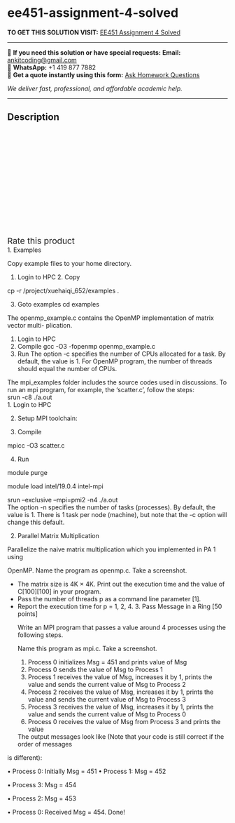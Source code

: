 # ee451-assignment-4-solved
**TO GET THIS SOLUTION VISIT:** [EE451 Assignment 4 Solved](https://www.ankitcodinghub.com/product/ee451-assignment-4-solved/)


---

📩 **If you need this solution or have special requests:** **Email:** ankitcoding@gmail.com  
📱 **WhatsApp:** +1 419 877 7882  
📄 **Get a quote instantly using this form:** [Ask Homework Questions](https://www.ankitcodinghub.com/services/ask-homework-questions/)

*We deliver fast, professional, and affordable academic help.*

---

<h2>Description</h2>



<div class="kk-star-ratings kksr-auto kksr-align-center kksr-valign-top" data-payload="{&quot;align&quot;:&quot;center&quot;,&quot;id&quot;:&quot;100472&quot;,&quot;slug&quot;:&quot;default&quot;,&quot;valign&quot;:&quot;top&quot;,&quot;ignore&quot;:&quot;&quot;,&quot;reference&quot;:&quot;auto&quot;,&quot;class&quot;:&quot;&quot;,&quot;count&quot;:&quot;0&quot;,&quot;legendonly&quot;:&quot;&quot;,&quot;readonly&quot;:&quot;&quot;,&quot;score&quot;:&quot;0&quot;,&quot;starsonly&quot;:&quot;&quot;,&quot;best&quot;:&quot;5&quot;,&quot;gap&quot;:&quot;4&quot;,&quot;greet&quot;:&quot;Rate this product&quot;,&quot;legend&quot;:&quot;0\/5 - (0 votes)&quot;,&quot;size&quot;:&quot;24&quot;,&quot;title&quot;:&quot;EE451 Assignment 4 Solved&quot;,&quot;width&quot;:&quot;0&quot;,&quot;_legend&quot;:&quot;{score}\/{best} - ({count} {votes})&quot;,&quot;font_factor&quot;:&quot;1.25&quot;}">

<div class="kksr-stars">

<div class="kksr-stars-inactive">
            <div class="kksr-star" data-star="1" style="padding-right: 4px">


<div class="kksr-icon" style="width: 24px; height: 24px;"></div>
        </div>
            <div class="kksr-star" data-star="2" style="padding-right: 4px">


<div class="kksr-icon" style="width: 24px; height: 24px;"></div>
        </div>
            <div class="kksr-star" data-star="3" style="padding-right: 4px">


<div class="kksr-icon" style="width: 24px; height: 24px;"></div>
        </div>
            <div class="kksr-star" data-star="4" style="padding-right: 4px">


<div class="kksr-icon" style="width: 24px; height: 24px;"></div>
        </div>
            <div class="kksr-star" data-star="5" style="padding-right: 4px">


<div class="kksr-icon" style="width: 24px; height: 24px;"></div>
        </div>
    </div>

<div class="kksr-stars-active" style="width: 0px;">
            <div class="kksr-star" style="padding-right: 4px">


<div class="kksr-icon" style="width: 24px; height: 24px;"></div>
        </div>
            <div class="kksr-star" style="padding-right: 4px">


<div class="kksr-icon" style="width: 24px; height: 24px;"></div>
        </div>
            <div class="kksr-star" style="padding-right: 4px">


<div class="kksr-icon" style="width: 24px; height: 24px;"></div>
        </div>
            <div class="kksr-star" style="padding-right: 4px">


<div class="kksr-icon" style="width: 24px; height: 24px;"></div>
        </div>
            <div class="kksr-star" style="padding-right: 4px">


<div class="kksr-icon" style="width: 24px; height: 24px;"></div>
        </div>
    </div>
</div>


<div class="kksr-legend" style="font-size: 19.2px;">
            <span class="kksr-muted">Rate this product</span>
    </div>
    </div>
<div class="page" title="Page 1">
<div class="layoutArea">
<div class="column">
1. Examples

Copy example files to your home directory.

1. Login to HPC 2. Copy

cp -r /project/xuehaiqi_652/examples .

3. Goto examples cd examples

The openmp_example.c contains the OpenMP implementation of matrix vector multi- plication.

<ol>
<li>Login to HPC</li>
<li>Compile
gcc -O3 -fopenmp openmp_example.c
</li>
<li>Run
The option -c specifies the number of CPUs allocated for a task. By default, the value is 1. For OpenMP program, the number of threads should equal the number of CPUs.
</li>
</ol>
The mpi_examples folder includes the source codes used in discussions. To run an mpi program, for example, the ‘scatter.c’, follow the steps:

</div>
</div>
<div class="layoutArea">
<div class="column">
srun -c8 ./a.out

</div>
</div>
<div class="layoutArea">
<div class="column">
1. Login to HPC

2. Setup MPI toolchain:

3. Compile

mpicc -O3 scatter.c

4. Run

</div>
</div>
<div class="layoutArea">
<div class="column">
module purge

module load intel/19.0.4 intel-mpi

</div>
</div>
<div class="layoutArea">
<div class="column">
srun –exclusive –mpi=pmi2 -n4 ./a.out

</div>
</div>
</div>
<div class="page" title="Page 2">
<div class="layoutArea">
<div class="column">
The option -n specifies the number of tasks (processes). By default, the value is 1. There is 1 task per node (machine), but note that the -c option will change this default.

2. Parallel Matrix Multiplication

Parallelize the naive matrix multiplication which you implemented in PA 1 using

OpenMP. Name the program as openmp.c. Take a screenshot.

<ul>
<li>The matrix size is 4K × 4K. Print out the execution time and the value of
C[100][100] in your program.
</li>
<li>Pass the number of threads p as a command line parameter [1].</li>
<li>Report the execution time for p = 1, 2, 4.
3. Pass Message in a Ring [50 points]

Write an MPI program that passes a value around 4 processes using the following steps.

Name this program as mpi.c. Take a screenshot.

<ol>
<li>Process 0 initializes Msg = 451 and prints value of Msg</li>
<li>Process 0 sends the value of Msg to Process 1</li>
<li>Process 1 receives the value of Msg, increases it by 1, prints the value and sends the current value of Msg to Process 2</li>
<li>Process 2 receives the value of Msg, increases it by 1, prints the value and sends the current value of Msg to Process 3</li>
<li>Process 3 receives the value of Msg, increases it by 1, prints the value and sends the current value of Msg to Process 0</li>
<li>Process 0 receives the value of Msg from Process 3 and prints the value</li>
</ol>
The output messages look like (Note that your code is still correct if the order of messages
</li>
</ul>
</div>
</div>
<div class="layoutArea">
<div class="column">
is different):

• Process 0: Initially Msg = 451 • Process 1: Msg = 452

• Process 3: Msg = 454

• Process 2: Msg = 453

• Process 0: Received Msg = 454. Done!

</div>
</div>
</div>
